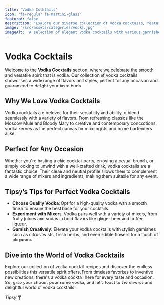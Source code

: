```yaml
---
title: 'Vodka Cocktails'
icon: 'fa-regular fa-martini-glass'
featured: false
description: 'Explore our diverse collection of vodka cocktails, featuring smooth and versatile blends perfect for any occasion!'
image: '/src/assets/categories/vodka.jpg'
imageAlt: 'A selection of elegant vodka cocktails with various garnishes.'
---
```


# Vodka Cocktails

Welcome to the **Vodka Cocktails** section, where we celebrate the smooth and versatile spirit that is vodka. Our collection of vodka cocktails showcases a wide range of flavors and styles, perfect for any occasion and guaranteed to delight your taste buds.

## Why We Love Vodka Cocktails

Vodka cocktails are beloved for their versatility and ability to blend seamlessly with a variety of flavors. From refreshing classics like the Moscow Mule and Bloody Mary to creative and contemporary concoctions, vodka serves as the perfect canvas for mixologists and home bartenders alike.

## Perfect for Any Occasion

Whether you're hosting a chic cocktail party, enjoying a casual brunch, or simply looking to unwind with a well-crafted drink, vodka cocktails are a fantastic choice. Their clean and neutral profile allows them to complement a wide range of mixers and ingredients, making them suitable for any event.

## Tipsy’s Tips for Perfect Vodka Cocktails

-   **Choose Quality Vodka**: Opt for a high-quality vodka with a smooth finish to ensure the best base for your cocktails.
-   **Experiment with Mixers**: Vodka pairs well with a variety of mixers, from fruity juices and sodas to bold flavors like ginger beer and coffee liqueur.
-   **Garnish Creatively**: Elevate your vodka cocktails with stylish garnishes such as citrus twists, fresh herbs, and even edible flowers for a touch of elegance.

## Dive into the World of Vodka Cocktails

Explore our collection of vodka cocktail recipes and discover the endless possibilities this versatile spirit offers. From timeless favorites to inventive new creations, there's a vodka cocktail here for every taste and occasion. So, grab your shaker, pour some vodka, and let's toast to the diverse and delightful world of vodka cocktails!

_Tipsy_ 🍸
